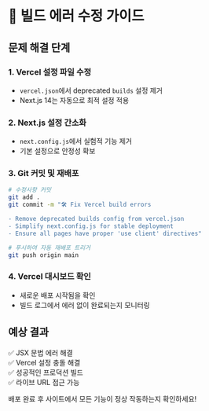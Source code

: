 # 🚨 빌드 에러 수정 가이드

## 문제 해결 단계

### 1. Vercel 설정 파일 수정
- `vercel.json`에서 deprecated `builds` 설정 제거
- Next.js 14는 자동으로 최적 설정 적용

### 2. Next.js 설정 간소화  
- `next.config.js`에서 실험적 기능 제거
- 기본 설정으로 안정성 확보

### 3. Git 커밋 및 재배포
```bash
# 수정사항 커밋
git add .
git commit -m "🛠️ Fix Vercel build errors

- Remove deprecated builds config from vercel.json
- Simplify next.config.js for stable deployment
- Ensure all pages have proper 'use client' directives"

# 푸시하여 자동 재배포 트리거
git push origin main
```

### 4. Vercel 대시보드 확인
- 새로운 배포 시작됨을 확인
- 빌드 로그에서 에러 없이 완료되는지 모니터링

## 예상 결과
✅ JSX 문법 에러 해결  
✅ Vercel 설정 충돌 해결  
✅ 성공적인 프로덕션 빌드  
✅ 라이브 URL 접근 가능  

배포 완료 후 사이트에서 모든 기능이 정상 작동하는지 확인하세요!

